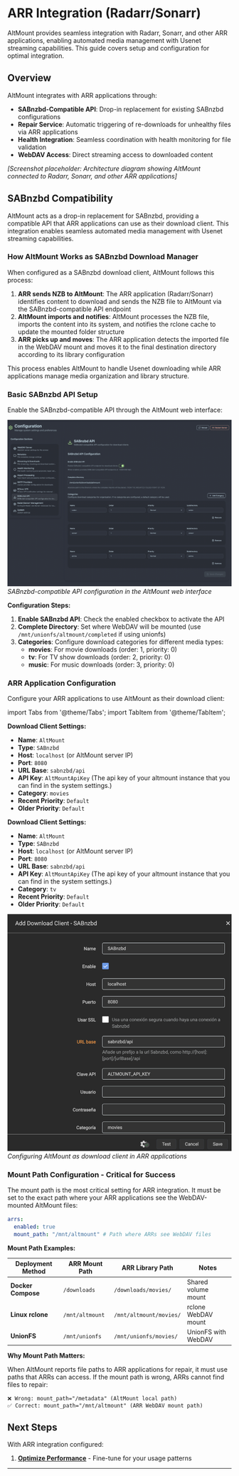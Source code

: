 # ARR Integration (Radarr/Sonarr)

AltMount provides seamless integration with Radarr, Sonarr, and other ARR applications, enabling automated media management with Usenet streaming capabilities. This guide covers setup and configuration for optimal integration.

## Overview

AltMount integrates with ARR applications through:

- **SABnzbd-Compatible API**: Drop-in replacement for existing SABnzbd configurations
- **Repair Service**: Automatic triggering of re-downloads for unhealthy files via ARR applications
- **Health Integration**: Seamless coordination with health monitoring for file validation
- **WebDAV Access**: Direct streaming access to downloaded content

_[Screenshot placeholder: Architecture diagram showing AltMount connected to Radarr, Sonarr, and other ARR applications]_

## SABnzbd Compatibility

AltMount acts as a drop-in replacement for SABnzbd, providing a compatible API that ARR applications can use as their download client. This integration enables seamless automated media management with Usenet streaming capabilities.

### How AltMount Works as SABnzbd Download Manager

When configured as a SABnzbd download client, AltMount follows this process:

1. **ARR sends NZB to AltMount**: The ARR application (Radarr/Sonarr) identifies content to download and sends the NZB file to AltMount via the SABnzbd-compatible API endpoint
2. **AltMount imports and notifies**: AltMount processes the NZB file, imports the content into its system, and notifies the rclone cache to update the mounted folder structure
3. **ARR picks up and moves**: The ARR application detects the imported file in the WebDAV mount and moves it to the final destination directory according to its library configuration

This process enables AltMount to handle Usenet downloading while ARR applications manage media organization and library structure.

### Basic SABnzbd API Setup

Enable the SABnzbd-compatible API through the AltMount web interface:

![SABnzbd Configuration](../../static/img/sabnzbd_config.png)
_SABnzbd-compatible API configuration in the AltMount web interface_

**Configuration Steps:**

1. **Enable SABnzbd API**: Check the enabled checkbox to activate the API
2. **Complete Directory**: Set where WebDAV will be mounted (use `/mnt/unionfs/altmount/completed` if using unionfs)
3. **Categories**: Configure download categories for different media types:
   - **movies**: For movie downloads (order: 1, priority: 0)
   - **tv**: For TV show downloads (order: 2, priority: 0)
   - **music**: For music downloads (order: 3, priority: 0)

### ARR Application Configuration

Configure your ARR applications to use AltMount as their download client:

import Tabs from '@theme/Tabs';
import TabItem from '@theme/TabItem';

<Tabs>
<TabItem value="radarr" label="Radarr" default>

**Download Client Settings:**

- **Name**: `AltMount`
- **Type**: `SABnzbd`
- **Host**: `localhost` (or AltMount server IP)
- **Port**: `8080`
- **URL Base**: `sabnzbd/api`
- **API Key**: `AltMountApiKey` (The api key of your altmount instance that you can find in the system settings.)
- **Category**: `movies`
- **Recent Priority**: `Default`
- **Older Priority**: `Default`

</TabItem>
<TabItem value="sonarr" label="Sonarr">

**Download Client Settings:**

- **Name**: `AltMount`
- **Type**: `SABnzbd`
- **Host**: `localhost` (or AltMount server IP)
- **Port**: `8080`
- **URL Base**: `sabnzbd/api`
- **API Key**: `AltMountApiKey` (The api key of your altmount instance that you can find in the system settings.)
- **Category**: `tv`
- **Recent Priority**: `Default`
- **Older Priority**: `Default`

</TabItem>
</Tabs>

![ARR to AltMount Configuration](../../static/img/radarr_sabnzbd.png)
_Configuring AltMount as download client in ARR applications_

### Mount Path Configuration - Critical for Success

The mount path is the most critical setting for ARR integration. It must be set to the exact path where your ARR applications see the WebDAV-mounted AltMount files:

```yaml
arrs:
  enabled: true
  mount_path: "/mnt/altmount" # Path where ARRs see WebDAV files
```

**Mount Path Examples:**

| Deployment Method  | ARR Mount Path  | ARR Library Path        | Notes               |
| ------------------ | --------------- | ----------------------- | ------------------- |
| **Docker Compose** | `/downloads`    | `/downloads/movies/`    | Shared volume mount |
| **Linux rclone**   | `/mnt/altmount` | `/mnt/altmount/movies/` | rclone WebDAV mount |
| **UnionFS**        | `/mnt/unionfs`  | `/mnt/unionfs/movies/`  | UnionFS with WebDAV |

**Why Mount Path Matters:**

When AltMount reports file paths to ARR applications for repair, it must use paths that ARRs can access. If the mount path is wrong, ARRs cannot find files to repair:

```
❌ Wrong: mount_path="/metadata" (AltMount local path)
✅ Correct: mount_path="/mnt/altmount" (ARR WebDAV mount path)
```

## Next Steps

With ARR integration configured:

1. **[Optimize Performance](streaming.md)** - Fine-tune for your usage patterns

---
